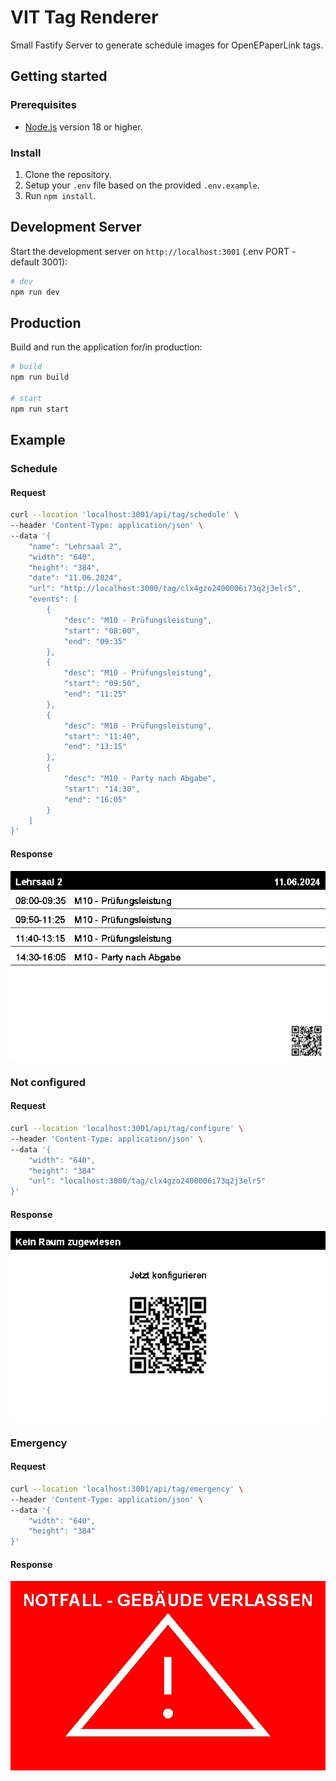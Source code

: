 # VIT Tag Renderer

Small Fastify Server to generate schedule images for OpenEPaperLink tags.

## Getting started
### Prerequisites
- [Node.js](https://nodejs.org/) version 18 or higher.


### Install
1. Clone the repository.
2. Setup your `.env` file based on the provided `.env.example`.
3. Run `npm install`.

## Development Server
Start the development server on `http://localhost:3001` (.env PORT - default 3001):

```bash
# dev
npm run dev
```

## Production
Build and run the application for/in production:

```bash
# build
npm run build

# start 
npm run start
```


## Example
### Schedule

#### Request
```bash
curl --location 'localhost:3001/api/tag/schedule' \
--header 'Content-Type: application/json' \
--data '{
    "name": "Lehrsaal 2",
    "width": "640",
    "height": "384",
    "date": "11.06.2024",
    "url": "http://localhost:3000/tag/clx4gzo2400006i73q2j3elr5",
    "events": [
        {
            "desc": "M10 - Prüfungsleistung",
            "start": "08:00",
            "end": "09:35"
        },
        {
            "desc": "M10 - Prüfungsleistung",
            "start": "09:50",
            "end": "11:25"
        },
        {
            "desc": "M10 - Prüfungsleistung",
            "start": "11:40",
            "end": "13:15"
        },
        {
            "desc": "M10 - Party nach Abgabe",
            "start": "14:30",
            "end": "16:05"
        }
    ]
}'
```

#### Response
![Image Schedule Response Sample](./img/sample_response.jpeg)


### Not configured

#### Request
```bash
curl --location 'localhost:3001/api/tag/configure' \
--header 'Content-Type: application/json' \
--data '{
    "width": "640",
    "height": "384"
    "url": "localhost:3000/tag/clx4gzo2400006i73q2j3elr5"
}'
```

#### Response
![Image Emergency Response Sample](./img/sample_not_configured_response.jpeg)


### Emergency 

#### Request
```bash
curl --location 'localhost:3001/api/tag/emergency' \
--header 'Content-Type: application/json' \
--data '{
    "width": "640",
    "height": "384"
}'
```

#### Response
![Image Emergency Response Sample](./img/sample_emergency_response.jpeg)